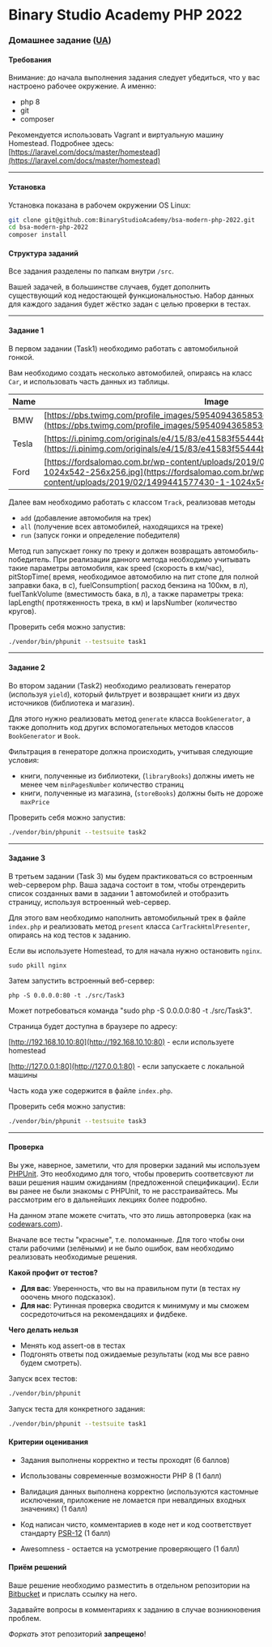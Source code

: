 Binary Studio Academy PHP 2022
====

### Домашнее задание ([UA](ua.md))

#### Требования

Внимание: до начала выполнения задания следует убедиться, что у вас настроено рабочее окружение.
А именно:
 - php 8
 - git
 - composer

Рекомендуется использовать Vagrant и виртуальную машину Homestead.
Подробнее здесь: [https://laravel.com/docs/master/homestead](https://laravel.com/docs/master/homestead)

***

#### Установка

Установка показана в рабочем окружении OS Linux:

```bash
git clone git@github.com:BinaryStudioAcademy/bsa-modern-php-2022.git
cd bsa-modern-php-2022
composer install
```

#### Структура заданий

Все задания разделены по папкам внутри `/src`.

Вашей задачей, в большинстве случаев, будет дополнить существующий код недостающей
функциональностью.
Набор данных для каждого задания будет жёстко задан с целью проверки в тестах.

***

#### Задание 1

В первом задании (Task1) необходимо работать с автомобильной гонкой.

Вам необходимо создать несколько автомобилей, опираясь на класс `Car`, 
и использовать часть данных из таблицы.

| Name         | Image
|--------------|--------------------------------------------------|
| BMW          | [https://pbs.twimg.com/profile_images/595409436585361408/aFJGRaO6_400x400.jpg](https://pbs.twimg.com/profile_images/595409436585361408/aFJGRaO6_400x400.jpg) |
| Tesla        | [https://i.pinimg.com/originals/e4/15/83/e41583f55444b931f4ba2f0f8bce1970.jpg](https://i.pinimg.com/originals/e4/15/83/e41583f55444b931f4ba2f0f8bce1970.jpg) |
| Ford         | [https://fordsalomao.com.br/wp-content/uploads/2019/02/1499441577430-1-1024x542-256x256.jpg](https://fordsalomao.com.br/wp-content/uploads/2019/02/1499441577430-1-1024x542-256x256.jpg) |

Далее вам необходимо работать с классом `Track`, 
реализовав методы 

* `add` (добавление автомобиля на трек)
* `all` (получение всех автомобилей, находящихся на треке)
* `run` (запуск гонки и определение победителя)

Метод run запускает гонку  по треку и должен возвращать автомобиль-победитель. При реализации данного метода необходимо 
учитывать такие параметры автомобиля, как speed (скорость в км/час), pitStopTime( время, необходимое автомобилю на пит
стопе для полной заправки бака, в с), fuelConsumption( расход бензина на 100км, в л), fuelTankVolume
(вместимость бака, в л), а также параметры трека: lapLength( протяженность трека, в км) и lapsNumber (количество кругов).

Проверить себя можно запустив:
```bash
./vendor/bin/phpunit --testsuite task1
```

***

#### Задание 2

Во втором задании (Task2) необходимо реализовать генератор (используя `yield`), который фильтрует и возвращает книги 
из двух источников (библиотека и магазин).

Для этого нужно реализовать метод `generate` класса `BookGenerator`, а также дополнить код других вспомогательных методов классов `BookGenerator` и `Book`.

Фильтрация в генераторе должна происходить, учитывая следующие условия:

* книги, полученные из библиотеки, (`libraryBooks`) должны иметь не менее чем `minPagesNumber` количество страниц
* книги, полученные из магазина, (`storeBooks`) должны быть не дороже `maxPrice`

Проверить себя можно запустив:
```bash
./vendor/bin/phpunit --testsuite task2
```

***

#### Задание 3

В третьем задании (Task 3) мы будем практиковаться со встроенным web-сервером php.
Ваша задача состоит в том, чтобы отрендерить список созданных вами 
в задании 1 автомобилей и отобразить страницу, используя встроенный web-сервер.

Для этого вам необходимо наполнить автомобильный трек в файле `index.php` 
и реализовать метод `present` класса `CarTrackHtmlPresenter`, 
опираясь на код тестов к заданию.

Если вы используете Homestead, то для начала нужно остановить `nginx`.

```shell
sudo pkill nginx
```
Затем запустить встроенный веб-сервер:

```
php -S 0.0.0.0:80 -t ./src/Task3
```

Мoжет потребоваться команда "sudo php -S 0.0.0.0:80 -t ./src/Task3".

Страница будет доступна в браузере по адресу:  

[http://192.168.10.10:80](http://192.168.10.10:80) - если используете homestead

[http://127.0.0.1:80](http://127.0.0.1:80) - если запускаете с локальной машины

Часть кода уже содержится в файле `index.php`. 

Проверить себя можно запустив:
```bash
./vendor/bin/phpunit --testsuite task3
```

***

#### Проверка

Вы уже, наверное, заметили, что для проверки заданий мы используем 
[PHPUnit](https://phpunit.de/getting-started.html).
Это необходимо для того, чтобы проверить соответсвуют ли ваши решения 
нашим ожиданиям (предложенной спецификации).
Если вы ранее не были знакомы с PHPUnit, то не расстраивайтесь. 
Мы рассмотрим его в дальнейших лекциях более подробно.

На данном этапе можете считать, что это лишь автопроверка 
(как на [codewars.com](https://www.codewars.com)).

Вначале все тесты "красные", т.е. поломанные. 
Для того чтобы они стали рабочими (зелёными) и не было ошибок,
вам необходимо реализовать необходимые решения.

**Какой профит от тестов?**

* **Для вас**: Уверенность, что вы на правильном пути (в тестах ну ооочень много подсказок).
* **Для нас**: Рутинная проверка сводится к минимуму 
и мы сможем сосредоточиться на рекомендациях и фидбеке.

**Чего делать нельзя**
* Менять код assert-ов в тестах
* Подгонять ответы под ожидаемые результаты (код мы все равно будем смотреть).


Запуск всех тестов:

```bash
./vendor/bin/phpunit
```

Запуск теста для конкретного задания:

```bash
./vendor/bin/phpunit --testsuite task1
```

#### Критерии оценивания

* Задания выполнены корректно и тесты проходят (6 баллов)

* Использованы современные возможности PHP 8 (1 балл)

* Валидация данных выполнена корректно (используются кастомные исключения, приложение не ломается при невалдиных входных значениях) (1 балл)

* Код написан чисто, комментариев в коде нет и код соответствует стандарту [PSR-12](https://www.php-fig.org/psr/psr-12/) (1 балл)

* Awesomness - остается на усмотрение проверяющего (1 балл)

#### Приём решений

Ваше решение необходимо разместить в отдельном репозитории на [Bitbucket](https://bitbucket.org/)
и прислать ссылку на него.

Задавайте вопросы в комментариях к заданию в случае возникновения проблем.

*Форкать* этот репозиторий **запрещено**!
